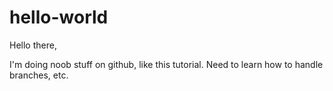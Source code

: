 # hello-world

Hello there,

I'm doing noob stuff on github, like this tutorial.
Need to learn how to handle branches, etc.

